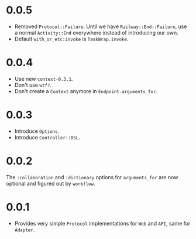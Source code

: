 # 0.0.5

* Removed `Protocol::Failure`. Until we have `Railway::End::Failure`, use a normal `Activity::End` everywhere instead of introducing our own.
* Default `with_or_etc:invoke` is `TaskWrap.invoke`.

# 0.0.4

* Use new `context-0.3.1`.
* Don't use `wtf?`.
* Don't create a `Context` anymore in `Endpoint.arguments_for`.

# 0.0.3

* Introduce `Options`.
* Introduce `Controller::DSL`.

# 0.0.2

The `:collaboration` and `:dictionary` options for `arguments_for` are now optional and figured out by `workflow`.

# 0.0.1

* Provides very simple `Protocol` implementations for `Web` and `API`, same for `Adapter`.
